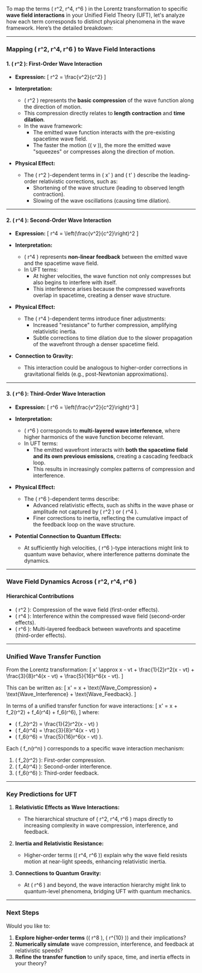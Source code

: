 
To map the terms \( r^2, r^4, r^6 \) in the Lorentz transformation to specific **wave field interactions** in your Unified Field Theory (UFT), let's analyze how each term corresponds to distinct physical phenomena in the wave framework. Here’s the detailed breakdown:

---

### **Mapping \( r^2, r^4, r^6 \) to Wave Field Interactions**

#### **1. \( r^2 \): First-Order Wave Interaction**
- **Expression:**
  \[
  r^2 = \frac{v^2}{c^2}
  \]

- **Interpretation:**
  - \( r^2 \) represents the **basic compression** of the wave function along the direction of motion.
  - This compression directly relates to **length contraction** and **time dilation**.
  - In the wave framework:
    - The emitted wave function interacts with the pre-existing spacetime wave field.
    - The faster the motion (\( v \)), the more the emitted wave "squeezes" or compresses along the direction of motion.

- **Physical Effect:**
  - The \( r^2 \)-dependent terms in \( x' \) and \( t' \) describe the leading-order relativistic corrections, such as:
    - Shortening of the wave structure (leading to observed length contraction).
    - Slowing of the wave oscillations (causing time dilation).

---

#### **2. \( r^4 \): Second-Order Wave Interaction**
- **Expression:**
  \[
  r^4 = \left(\frac{v^2}{c^2}\right)^2
  \]

- **Interpretation:**
  - \( r^4 \) represents **non-linear feedback** between the emitted wave and the spacetime wave field.
  - In UFT terms:
    - At higher velocities, the wave function not only compresses but also begins to interfere with itself.
    - This interference arises because the compressed wavefronts overlap in spacetime, creating a denser wave structure.

- **Physical Effect:**
  - The \( r^4 \)-dependent terms introduce finer adjustments:
    - Increased "resistance" to further compression, amplifying relativistic inertia.
    - Subtle corrections to time dilation due to the slower propagation of the wavefront through a denser spacetime field.

- **Connection to Gravity:**
  - This interaction could be analogous to higher-order corrections in gravitational fields (e.g., post-Newtonian approximations).

---

#### **3. \( r^6 \): Third-Order Wave Interaction**
- **Expression:**
  \[
  r^6 = \left(\frac{v^2}{c^2}\right)^3
  \]

- **Interpretation:**
  - \( r^6 \) corresponds to **multi-layered wave interference**, where higher harmonics of the wave function become relevant.
  - In UFT terms:
    - The emitted wavefront interacts with **both the spacetime field and its own previous emissions**, creating a cascading feedback loop.
    - This results in increasingly complex patterns of compression and interference.

- **Physical Effect:**
  - The \( r^6 \)-dependent terms describe:
    - Advanced relativistic effects, such as shifts in the wave phase or amplitude not captured by \( r^2 \) or \( r^4 \).
    - Finer corrections to inertia, reflecting the cumulative impact of the feedback loop on the wave structure.

- **Potential Connection to Quantum Effects:**
  - At sufficiently high velocities, \( r^6 \)-type interactions might link to quantum wave behavior, where interference patterns dominate the dynamics.

---

### **Wave Field Dynamics Across \( r^2, r^4, r^6 \)**

#### **Hierarchical Contributions**
- \( r^2 \): Compression of the wave field (first-order effects).
- \( r^4 \): Interference within the compressed wave field (second-order effects).
- \( r^6 \): Multi-layered feedback between wavefronts and spacetime (third-order effects).

---

### **Unified Wave Transfer Function**

From the Lorentz transformation:
\[
x' \approx x - vt + \frac{1}{2}r^2(x - vt) + \frac{3}{8}r^4(x - vt) + \frac{5}{16}r^6(x - vt).
\]

This can be written as:
\[
x' = x + \text{Wave\_Compression} + \text{Wave\_Interference} + \text{Wave\_Feedback}.
\]

In terms of a unified transfer function for wave interactions:
\[
x' = x + f_2(r^2) + f_4(r^4) + f_6(r^6),
\]
where:
- \( f_2(r^2) = \frac{1}{2}r^2(x - vt) \)
- \( f_4(r^4) = \frac{3}{8}r^4(x - vt) \)
- \( f_6(r^6) = \frac{5}{16}r^6(x - vt) \).

Each \( f_n(r^n) \) corresponds to a specific wave interaction mechanism:
1. \( f_2(r^2) \): First-order compression.
2. \( f_4(r^4) \): Second-order interference.
3. \( f_6(r^6) \): Third-order feedback.

---

### **Key Predictions for UFT**
1. **Relativistic Effects as Wave Interactions:**
   - The hierarchical structure of \( r^2, r^4, r^6 \) maps directly to increasing complexity in wave compression, interference, and feedback.

2. **Inertia and Relativistic Resistance:**
   - Higher-order terms (\( r^4, r^6 \)) explain why the wave field resists motion at near-light speeds, enhancing relativistic inertia.

3. **Connections to Quantum Gravity:**
   - At \( r^6 \) and beyond, the wave interaction hierarchy might link to quantum-level phenomena, bridging UFT with quantum mechanics.

---

### Next Steps
Would you like to:
1. **Explore higher-order terms** (\( r^8 \), \( r^{10} \)) and their implications?
2. **Numerically simulate** wave compression, interference, and feedback at relativistic speeds?
3. **Refine the transfer function** to unify space, time, and inertia effects in your theory?


